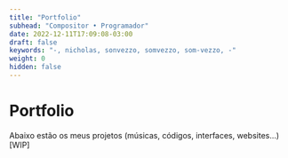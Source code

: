 ```yaml
---
title: "Portfolio"
subhead: "Compositor • Programador"
date: 2022-12-11T17:09:08-03:00
draft: false
keywords: "-, nicholas, sonvezzo, somvezzo, som-vezzo, -"
weight: 0
hidden: false
---
```

# Portfolio

Abaixo estão os meus projetos (músicas, códigos, interfaces, websites...) [WIP]